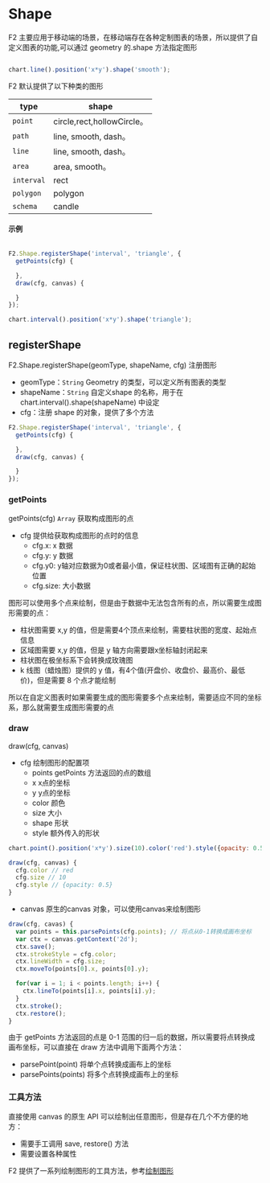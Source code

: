 <!--
index: 4
title: Shape

-->

# Shape

F2 主要应用于移动端的场景，在移动端存在各种定制图表的场景，所以提供了自定义图表的功能,可以通过 geometry 的.shape 方法指定图形

```js

chart.line().position('x*y').shape('smooth');

```

F2 默认提供了以下种类的图形

type | shape
--- | ---
`point` | circle,rect,hollowCircle。
`path` | line, smooth, dash。
`line` | line, smooth, dash。
`area` | area, smooth。
`interval` | rect
`polygon` | polygon
`schema` | candle



#### 示例

```js

F2.Shape.registerShape('interval', 'triangle', {
  getPoints(cfg) {

  },
  draw(cfg, canvas) {

  }
});

chart.interval().position('x*y').shape('triangle');
```

## registerShape

F2.Shape.registerShape(geomType, shapeName, cfg) 注册图形

* geomType：`String` Geometry 的类型，可以定义所有图表的类型
* shapeName：`String` 自定义shape 的名称，用于在 chart.interval().shape(shapeName) 中设定
* cfg：注册 shape 的对象，提供了多个方法

```js
F2.Shape.registerShape('interval', 'triangle', {
  getPoints(cfg) {

  },
  draw(cfg, canvas) {

  }
});
```

### getPoints

getPoints(cfg) `Array` 获取构成图形的点
  * cfg 提供给获取构成图形的点时的信息
    + cfg.x: x 数据
    + cfg.y: y 数据
    + cfg.y0: y轴对应数据为0或者最小值，保证柱状图、区域图有正确的起始位置
    + cfg.size: 大小数据

图形可以使用多个点来绘制，但是由于数据中无法包含所有的点，所以需要生成图形需要的点：
* 柱状图需要 x,y 的值，但是需要4个顶点来绘制，需要柱状图的宽度、起始点信息
* 区域图需要 x,y 的值，但是 y 轴方向需要跟x坐标轴封闭起来
* 柱状图在极坐标系下会转换成玫瑰图
* k 线图（蜡烛图）提供的 y 值，有4个值(开盘价、收盘价、最高价、最低价)，但是需要 8 个点才能绘制

所以在自定义图表时如果需要生成的图形需要多个点来绘制，需要适应不同的坐标系，那么就需要生成图形需要的点

### draw

draw(cfg, canvas)

* cfg 绘制图形的配置项
  + points getPoints 方法返回的点的数组
  + x x点的坐标
  + y y点的坐标
  + color 颜色
  + size 大小
  + shape 形状
  + style 额外传入的形状

```js
chart.point().position('x*y').size(10).color('red').style({opacity: 0.5});

draw(cfg, canvas) {
  cfg.color // red
  cfg.size // 10
  cfg.style // {opacity: 0.5}
}
```

* canvas 原生的canvas 对象，可以使用canvas来绘制图形

```js
draw(cfg, cavas) {
  var points = this.parsePoints(cfg.points); // 将点从0-1转换成画布坐标
  var ctx = canvas.getContext('2d');
  ctx.save();
  ctx.strokeStyle = cfg.color;
  ctx.lineWidth = cfg.size;
  ctx.moveTo(points[0].x, points[0].y);

  for(var i = 1; i < points.length; i++) {
    ctx.lineTo(points[i].x, points[i].y);
  }
  ctx.stroke();
  ctx.restore();
}
```

由于 getPoints 方法返回的点是 0-1 范围的归一后的数据，所以需要将点转换成画布坐标，可以直接在 draw 方法中调用下面两个方法：

* parsePoint(point) 将单个点转换成画布上的坐标
* parsePoints(points) 将多个点转换成画布上的坐标


### 工具方法

直接使用 canvas 的原生 API 可以绘制出任意图形，但是存在几个不方便的地方：

* 需要手工调用 save, restore() 方法
* 需要设置各种属性

F2 提供了一系列绘制图形的工具方法，参考[绘制图形](graphic)


